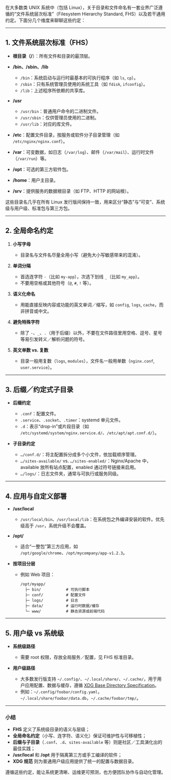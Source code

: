 在大多数类 UNIX 系统中（包括 Linux），关于目录和文件命名有一套业界广泛遵循的“文件系统层次标准”（Filesystem Hierarchy Standard, FHS）以及若干通用约定。下面分几个维度来聊聊这些约定：

---

## 1. 文件系统层次标准（FHS）

* **根目录（/**）：所有文件和目录的最顶层。
* **/bin、/sbin、/lib**

  * `/bin`：系统启动与运行时最基本的可执行程序（如 `ls`, `cp`）。
  * `/sbin`：只有系统管理员使用的系统工具（如 `fdisk`, `ifconfig`）。
  * `/lib`：上述程序所依赖的共享库。
* **/usr**

  * `/usr/bin`：普通用户命令的二进制文件。
  * `/usr/sbin`：仅供管理员使用的二进制。
  * `/usr/lib`：对应的库文件。
* **/etc**：配置文件目录，按服务或软件分子目录管理（如 `/etc/nginx/nginx.conf`）。
* **/var**：可变数据，如日志（`/var/log`）、邮件（`/var/mail`）、运行时文件（`/var/run`）等。
* **/opt**：可选的第三方软件包。
* **/home**：用户主目录。
* **/srv**：提供服务的数据根目录（如 FTP、HTTP 的网站根）。

这些目录名几乎在所有 Linux 发行版间保持一致，用来区分“静态”与“可变”、系统级与用户级、标准包与第三方包。

---

## 2. 全局命名约定

1. **小写字母**

   * 目录名与文件名尽量全用小写（避免大小写敏感带来的混淆）。
2. **单词分隔**

   * 首选连字符 `-`（比如 `my-app`），次选下划线 `_`（比如 `my_app`）。
   * 不要用空格或其他符号（`@`, `#`, `!` 等）。
3. **语义化命名**

   * 用能直接反映内容或功能的英文单词／缩写，如 `config`, `logs`, `cache`，而非拼音或中文。
4. **避免特殊字符**

   * 除了 `-`、`_`、`.`（用于后缀）以外，不要在文件路径里用空格、逗号、星号等易引发转义／解析问题的符号。
5. **英文单数 vs. 复数**

   * 目录一般用复数（`logs`, `modules`），文件名一般用单数（`nginx.conf`, `user.service`）。

---

## 3. 后缀／约定式子目录

* **后缀约定**

  * `.conf`：配置文件。
  * `.service`、`.socket`、`.timer`：systemd 单元文件。
  * `.d`：表示“drop-in”或片段目录（如 `/etc/systemd/system/nginx.service.d/`、`/etc/apt/apt.conf.d/`）。
* **子目录约定**

  * `…/conf.d/`：将主配置拆分成多个小文件，依加载顺序管理。
  * `…/sites-available/` vs. `…/sites-enabled/`：Nginx/Apache 中，available 放所有站点配置，enabled 通过符号链接来启用。
  * `…/logs/`：日志文件夹，通常与可执行或服务同级。

---

## 4. 应用与自定义部署

* **/usr/local**

  * `/usr/local/bin`、`/usr/local/lib`：在系统包之外编译安装的软件。优先级高于 `/usr`，系统升级不会覆盖。
* **/opt/**

  * 适合“一整包”第三方应用，如 `/opt/google/chrome`、`/opt/mycompany/app-v1.2.3`。
* **按项目分层**

  * 例如 Web 项目：

    ```
    /opt/myapp/
      ├─ bin/           # 可执行脚本
      ├─ conf/          # 配置文件
      ├─ logs/          # 日志
      ├─ data/          # 运行时数据/缓存
      └─ www/           # 静态资源或前端代码
    ```

---

## 5. 用户级 vs 系统级

* **系统级路径**

  * 需要 root 权限，存放全局服务／配置，见 FHS 标准目录。
* **用户级路径**

  * 大多数发行版支持 `~/.config/`、`~/.local/share/`、`~/.cache/`，用于用户应用配置、数据与缓存，遵循 [XDG Base Directory Specification](https://specifications.freedesktop.org/basedir-spec/basedir-spec-latest.html)。
  * 例如：`~/.config/foobar/config.yaml`，`~/.local/share/foobar/data.db`，`~/.cache/foobar/tmp/`。

---

### 小结

* **FHS** 定义了系统级目录的语义与层级；
* **全局命名约定**（小写、连字符、语义化）保证可维护性与可移植性；
* **后缀与子目录**（`.conf`、`.d`、`sites-available` 等）则是社区／工具演化出的最佳实践；
* **/usr/local** 和 **/opt** 用于隔离第三方或手工编译的软件；
* **XDG 规范** 则为普通用户级应用提供了统一的配置与数据目录。

遵循这些约定，能让系统更清晰、运维更可预测，也方便团队协作与自动化管理。
